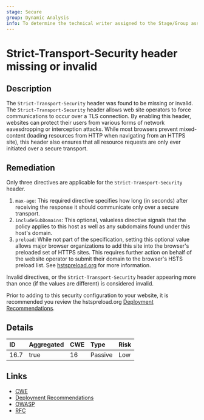 ```yaml
---
stage: Secure
group: Dynamic Analysis
info: To determine the technical writer assigned to the Stage/Group associated with this page, see https://about.gitlab.com/handbook/product/ux/technical-writing/#assignments
---
```


# Strict-Transport-Security header missing or invalid

## Description

The `Strict-Transport-Security` header was found to be missing or invalid. The `Strict-Transport-Security`
header allows web site operators to force communications to occur over a TLS connection. By enabling this
header, websites can protect their users from various forms of network eavesdropping or interception attacks.
While most browsers prevent mixed-content (loading resources from HTTP when navigating from an HTTPS site),
this header also ensures that all resource requests are only ever initiated over a secure transport.

## Remediation

Only three directives are applicable for the `Strict-Transport-Security` header.

1. `max-age`: This required directive specifies how long (in seconds) after receiving the response it should communicate only over a secure transport.
1. `includeSubDomains`: This optional, valueless directive signals that the policy applies to this host as well as any subdomains found under this host's domain.
1. `preload`: While not part of the specification, setting this optional value allows major browser organizations to add this site into the browser's preloaded set of HTTPS sites. This requires further action on behalf of the website operator to submit their domain to the browser's HSTS preload list. See [hstspreload.org](https://hstspreload.org/) for more information.

Invalid directives, or the `Strict-Transport-Security` header appearing more than once (if the
values are different) is considered invalid.

Prior to adding to this security configuration to your website, it is recommended you review the hstspreload.org [Deployment Recommendations](https://hstspreload.org/#deployment-recommendations).

## Details

| ID | Aggregated | CWE | Type | Risk |
|:---|:--------|:--------|:--------|:--------|
| 16.7 | true | 16 | Passive | Low |

## Links

- [CWE](https://cwe.mitre.org/data/definitions/16.html)
- [Deployment Recommendations](https://hstspreload.org/#deployment-recommendations)
- [OWASP](https://cheatsheetseries.owasp.org/cheatsheets/HTTP_Strict_Transport_Security_Cheat_Sheet.html)
- [RFC](https://datatracker.ietf.org/doc/html/rfc6797)
